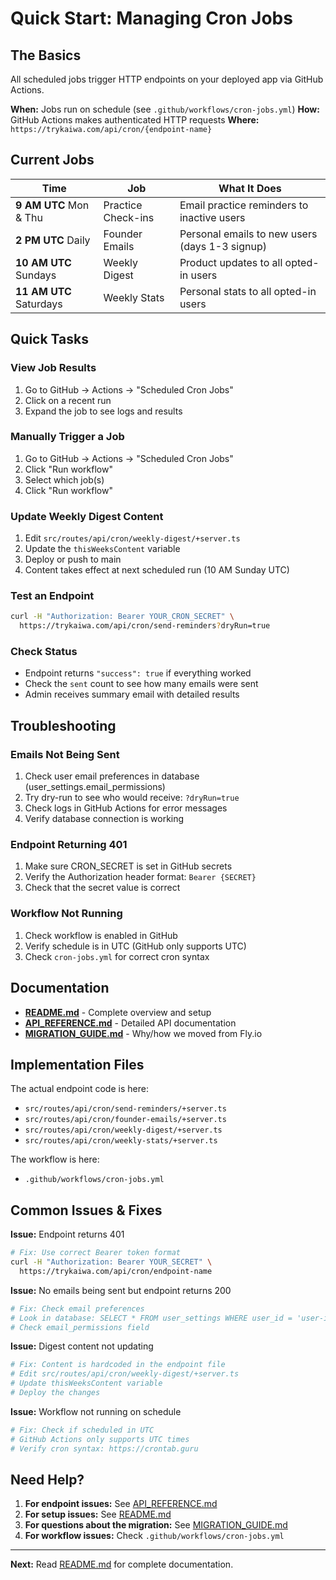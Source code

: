 # Quick Start: Managing Cron Jobs

## The Basics

All scheduled jobs trigger HTTP endpoints on your deployed app via GitHub Actions.

**When:** Jobs run on schedule (see `.github/workflows/cron-jobs.yml`)
**How:** GitHub Actions makes authenticated HTTP requests
**Where:** `https://trykaiwa.com/api/cron/{endpoint-name}`

## Current Jobs

| Time                  | Job            | What It Does                                   |
| --------------------- | -------------- | ---------------------------------------------- |
| **9 AM UTC** Mon & Thu | Practice Check-ins | Email practice reminders to inactive users     |
| **2 PM UTC** Daily    | Founder Emails | Personal emails to new users (days 1-3 signup) |
| **10 AM UTC** Sundays | Weekly Digest  | Product updates to all opted-in users          |
| **11 AM UTC** Saturdays | Weekly Stats   | Personal stats to all opted-in users           |

## Quick Tasks

### View Job Results

1. Go to GitHub → Actions → "Scheduled Cron Jobs"
2. Click on a recent run
3. Expand the job to see logs and results

### Manually Trigger a Job

1. Go to GitHub → Actions → "Scheduled Cron Jobs"
2. Click "Run workflow"
3. Select which job(s)
4. Click "Run workflow"

### Update Weekly Digest Content

1. Edit `src/routes/api/cron/weekly-digest/+server.ts`
2. Update the `thisWeeksContent` variable
3. Deploy or push to main
4. Content takes effect at next scheduled run (10 AM Sunday UTC)

### Test an Endpoint

```bash
curl -H "Authorization: Bearer YOUR_CRON_SECRET" \
  https://trykaiwa.com/api/cron/send-reminders?dryRun=true
```

### Check Status

- Endpoint returns `"success": true` if everything worked
- Check the `sent` count to see how many emails were sent
- Admin receives summary email with detailed results

## Troubleshooting

### Emails Not Being Sent

1. Check user email preferences in database (user_settings.email_permissions)
2. Try dry-run to see who would receive: `?dryRun=true`
3. Check logs in GitHub Actions for error messages
4. Verify database connection is working

### Endpoint Returning 401

1. Make sure CRON_SECRET is set in GitHub secrets
2. Verify the Authorization header format: `Bearer {SECRET}`
3. Check that the secret value is correct

### Workflow Not Running

1. Check workflow is enabled in GitHub
2. Verify schedule is in UTC (GitHub only supports UTC)
3. Check `cron-jobs.yml` for correct cron syntax

## Documentation

- **[README.md](./README.md)** - Complete overview and setup
- **[API_REFERENCE.md](./API_REFERENCE.md)** - Detailed API documentation
- **[MIGRATION_GUIDE.md](./MIGRATION_GUIDE.md)** - Why/how we moved from Fly.io

## Implementation Files

The actual endpoint code is here:

- `src/routes/api/cron/send-reminders/+server.ts`
- `src/routes/api/cron/founder-emails/+server.ts`
- `src/routes/api/cron/weekly-digest/+server.ts`
- `src/routes/api/cron/weekly-stats/+server.ts`

The workflow is here:

- `.github/workflows/cron-jobs.yml`

## Common Issues & Fixes

**Issue:** Endpoint returns 401

```bash
# Fix: Use correct Bearer token format
curl -H "Authorization: Bearer YOUR_SECRET" \
  https://trykaiwa.com/api/cron/endpoint-name
```

**Issue:** No emails being sent but endpoint returns 200

```bash
# Fix: Check email preferences
# Look in database: SELECT * FROM user_settings WHERE user_id = 'user-id'
# Check email_permissions field
```

**Issue:** Digest content not updating

```bash
# Fix: Content is hardcoded in the endpoint file
# Edit src/routes/api/cron/weekly-digest/+server.ts
# Update thisWeeksContent variable
# Deploy the changes
```

**Issue:** Workflow not running on schedule

```bash
# Fix: Check if scheduled in UTC
# GitHub Actions only supports UTC times
# Verify cron syntax: https://crontab.guru
```

## Need Help?

1. **For endpoint issues:** See [API_REFERENCE.md](./API_REFERENCE.md)
2. **For setup issues:** See [README.md](./README.md)
3. **For questions about the migration:** See [MIGRATION_GUIDE.md](./MIGRATION_GUIDE.md)
4. **For workflow issues:** Check `.github/workflows/cron-jobs.yml`

---

**Next:** Read [README.md](./README.md) for complete documentation.
